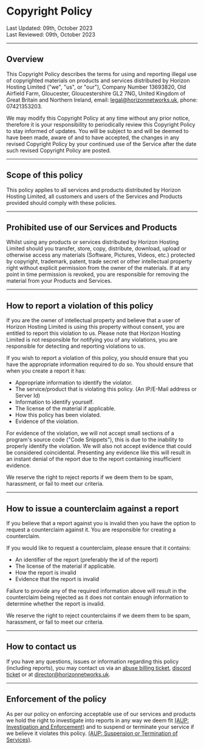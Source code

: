 # Copyright Policy

Last Updated: 09th, October 2023 <br/>
Last Reviewed: 09th, October 2023

---

## Overview

This Copyright Policy describes the terms for using and reporting illegal use of copyrighted materials on products and services distributed by Horizon Hosting Limited ("we", "us", or "our"), Company Number 13693820, Old Airfield Farm, Gloucester, Gloucestershire GL2 7NG, United Kingdom of Great Britain and Northern Ireland, email: legal@horizonnetworks.uk, phone: 07421353203.

We may modify this Copyright Policy at any time without any prior notice, therefore it is your responsibility to periodically review this Copyright Policy to stay informed of updates. You will be subject to and will be deemed to have been made, aware of and to have accepted, the changes in any revised Copyright Policy by your continued use of the Service after the date such revised Copyright Policy are posted.  

---

## Scope of this policy

This policy applies to all services and products distributed by Horizon Hosting Limited, all customers and users of the Services and Products provided should comply with these policies.

---

## Prohibited use of our Services and Products

Whilst using any products or services distributed by Horizon Hosting Limited should you transfer, store, copy, distribute, download, upload or otherwise access any materials (Software, Pictures, Videos, etc.) protected by copyright, trademark, patent, trade secret or other intellectual property right without explicit permission from the owner of the materials. If at any point in time permission is revoked, you are responsible for removing the material from your Products and Services.

---

## How to report a violation of this policy

If you are the owner of intellectual property and believe that a user of Horizon Hosting Limited is using this property without consent, you are entitled to report this violation to
us. Please note that Horizon Hosting Limited is not responsible for notifying you of any violations, you are responsible for detecting and reporting violations to us.

If you wish to report a violation of this policy, you should ensure that you have the appropriate information required to do so. You should ensure that when you create a report
it has:
- Appropriate information to identify the violator.
- The service/product that is violating this policy. (An IP/E-Mail address or Server Id)
- Information to identify yourself.
- The license of the material if applicable.
- How this policy has been violated.
-	Evidence of the violation.

For evidence of the violation, we will not accept small sections of a program's source code ("Code Snippets"), this is due to the inability to properly identify the violation. We will also not accept evidence that could be considered coincidental. Presenting any evidence like this will result in an instant denial of the report due to the report containing insufficient evidence.

We reserve the right to reject reports if we deem them to be spam, harassment, or fail to meet our criteria.

---

## How to issue a counterclaim against a report

If you believe that a report against you is invalid then you have the option to request a counterclaim against it. You are responsible for creating a counterclaim.

If you would like to request a counterclaim, please ensure that it contains:
- An identifier of the report (preferably the id of the report)
- The license of the material if applicable.
- How the report is invalid
- Evidence that the report is invalid

Failure to provide any of the required information above will result in the counterclaim being rejected as it does not contain enough information to determine whether the report is invalid. 

We reserve the right to reject counterclaims if we deem them to be spam, harassment, or fail to meet our criteria.

---

## How to contact us

If you have any questions, issues or information regarding this policy (including reports), you may contact us via an [abuse billing ticket](https://billing.horizonnetworks.uk/submitticket.php?step=2&deptid=5), [discord ticket](https://hrzn.link/discord) or at [director@horizonnetworks.uk](mailto:director@horizonnetworks.uk).

---

## Enforcement of the policy

As per our policy on enforcing acceptable use of our services and products we hold the right to investigate into reports in any way we deem fit [(AUP: Investigation and Enforcement)](/legal/acceptable-use-policy#investigation-and-enforcement) and to suspend or terminate your service if we believe it violates this policy. [(AUP: Suspension or Termination of Services)](/legal/acceptable-use-policy#suspension-or-termination-of-services).
